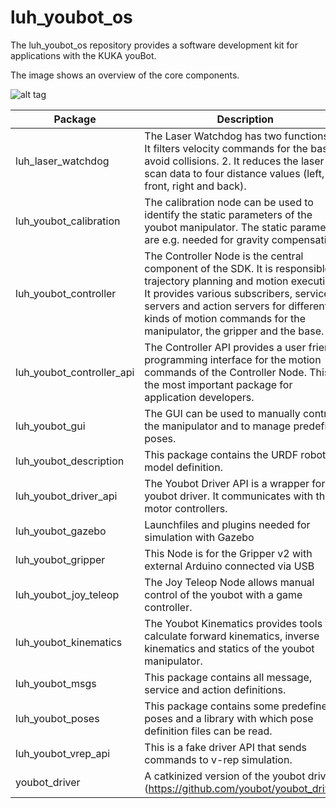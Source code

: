 # luh_youbot_os

The luh_youbot_os repository provides a software development kit for applications with the KUKA youBot. 
 
The image shows an overview of the core components.

![alt tag](https://raw.githubusercontent.com/LUHbots/luh_youbot_os/master/luh_youbot_os/luh_youbot_os_overview.png)


Package | Description
------------- | -------------
luh_laser_watchdog        | The Laser Watchdog has two functions: 1. It filters velocity commands for the base to avoid collisions. 2. It reduces the laser scan data to four distance values (left, front, right and back). 
luh_youbot_calibration    | The calibration node can be used to identify the static parameters of the youbot manipulator. The static parameters are e.g. needed for gravity compensation. 
luh_youbot_controller     | The Controller Node is the central component of the SDK. It is responsible for trajectory planning and motion execution. It provides various subscribers, service servers and action servers for different kinds of motion commands for the manipulator, the gripper and the base.
luh_youbot_controller_api | The Controller API provides a user friendly programming interface for the motion commands of the Controller Node. This is the most important package for application developers.
luh_youbot_gui            | The GUI can be used to manually control the manipulator and to manage predefined poses. 
luh_youbot_description    | This package contains the URDF robot model definition.
luh_youbot_driver_api     | The Youbot Driver API is a wrapper for the youbot driver. It communicates with the motor controllers.
luh_youbot_gazebo         | Launchfiles and plugins needed for simulation with Gazebo
luh_youbot_gripper        | This Node is for the Gripper v2 with external Arduino connected via USB
luh_youbot_joy_teleop     | The Joy Teleop Node allows manual control of the youbot with a game controller.
luh_youbot_kinematics     | The Youbot Kinematics provides tools to calculate forward kinematics, inverse kinematics and statics of the youbot manipulator. 
luh_youbot_msgs           | This package contains all message, service and action definitions.
luh_youbot_poses          | This package contains some predefined poses and a library with which pose definition files can be read.
luh_youbot_vrep_api       | This is a fake driver API that sends commands to v-rep simulation.
youbot_driver             | A catkinized version of the youbot driver (https://github.com/youbot/youbot_driver).




